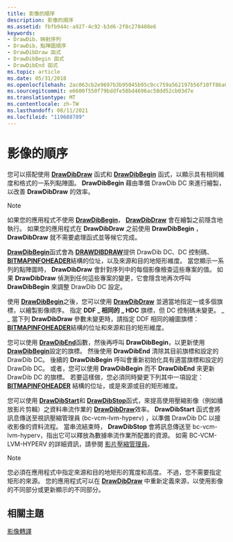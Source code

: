 ```yaml
---
title: 影像的順序
description: 影像的順序
ms.assetid: fbfb944c-a927-4c92-b3d6-2f8c278408e6
keywords:
- DrawDib，映射序列
- DrawDib，點陣圖順序
- DrawDibDraw 函式
- DrawDibBegin 函式
- DrawDibEnd 函式
ms.topic: article
ms.date: 05/31/2018
ms.openlocfilehash: 2ac063cb2e9697b3b95045b95c9cc759a562197b56f10ff86a076ddcfa9a72cf
ms.sourcegitcommit: e6600f550f79bddfe58bd4696ac50dd52cb03d7e
ms.translationtype: MT
ms.contentlocale: zh-TW
ms.lasthandoff: 08/11/2021
ms.locfileid: "119688789"
---
```

# <a name="sequences-of-images"></a>影像的順序

您可以搭配使用 [**DrawDibDraw**](/windows/desktop/api/Vfw/nf-vfw-drawdibdraw) 函式和 [**DrawDibBegin**](/windows/desktop/api/Vfw/nf-vfw-drawdibbegin) 函式，以顯示具有相同維度和格式的一系列點陣圖。 **DrawDibBegin** 藉由準備 DrawDib DC 來進行繪製，以改善 **DrawDibDraw** 的效率。

> [!Note]  
> 如果您的應用程式不使用 [**DrawDibBegin**](/windows/desktop/api/Vfw/nf-vfw-drawdibbegin)， [**DrawDibDraw**](/windows/desktop/api/Vfw/nf-vfw-drawdibdraw) 會在繪製之前隱含地執行。 如果您的應用程式在 **DrawDibDraw** 之前使用 **DrawDibBegin** ， **DrawDibDraw** 就不需要處理函式並等候它完成。

 

[**DrawDibBegin**](/windows/desktop/api/Vfw/nf-vfw-drawdibbegin)函式會為 [**DRAWDIBDRAW**](/windows/desktop/api/Vfw/nf-vfw-drawdibdraw)提供 DrawDib DC、DC 控制碼、 [**BITMAPINFOHEADER**](/windows/win32/api/wingdi/ns-wingdi-bitmapinfoheader)結構的位址，以及來源和目的地矩形維度。 當您顯示一系列的點陣圖時， **DrawDibDraw** 會針對序列中的每個影像檢查這些專案的值。 如果 **DrawDibDraw** 偵測到任何這些專案的變更，它會隱含地再次呼叫 **DrawDibBegin** 來調整 DrawDib DC 設定。

使用 [**DrawDibBegin**](/windows/desktop/api/Vfw/nf-vfw-drawdibbegin)之後，您可以使用 [**DrawDibDraw**](/windows/desktop/api/Vfw/nf-vfw-drawdibdraw) 並適當地指定一或多個旗標，以繪製影像順序。 指定 **DDF \_ 相同的 \_ HDC** 旗標，但 DC 控制碼未變更。 \_ \_ 當下列 **DrawDibDraw** 參數未變更時，請指定 DDF 相同的繪圖旗標： [**BITMAPINFOHEADER**](/windows/win32/api/wingdi/ns-wingdi-bitmapinfoheader)結構的位址和來源和目的矩形維度。

您可以使用 [**DrawDibEnd**](/windows/desktop/api/Vfw/nf-vfw-drawdibend)函數，然後再呼叫 **DrawDibBegin**，以更新使用 [**DrawDibBegin**](/windows/desktop/api/Vfw/nf-vfw-drawdibbegin)設定的旗標。 然後使用 **DrawDibEnd** 清除其目前旗標和設定的 DrawDib DC。 後續的 **DrawDibBegin** 呼叫會重新初始化具有適當旗標和設定的 DrawDib DC。 或者，您可以使用 **DrawDibBegin** 而不 **DrawDibEnd** 來更新 DrawDib DC 的旗標。 若要這樣做，您必須同時變更下列其中一項設定： [**BITMAPINFOHEADER**](/windows/win32/api/wingdi/ns-wingdi-bitmapinfoheader) 結構的位址，或是來源或目的矩形維度。

您可以使用 [**DrawDibStart**](/windows/desktop/api/Vfw/nf-vfw-drawdibstart)和 [**DrawDibStop**](/windows/desktop/api/Vfw/nf-vfw-drawdibstop)函式，來提高使用壓縮影像（例如播放影片剪輯）之資料串流作業的 [**DrawDibDraw**](/windows/desktop/api/Vfw/nf-vfw-drawdibdraw)效率。 **DrawDibStart** 函式會將訊息傳送至視訊壓縮管理員 (bc-vcm-lvm-hyperv) ，以準備 DrawDib DC 以接收影像的資料流程。 當串流結束時， **DrawDibStop** 會將訊息傳送至 bc-vcm-lvm-hyperv，指出它可以釋放為數據串流作業所配置的資源。 如需 BC-VCM-LVM-HYPERV 的詳細資訊，請參閱 [影片壓縮管理員](video-compression-manager.md)。

> [!Note]  
> 您必須在應用程式中指定來源和目的地矩形的寬度和高度。 不過，您不需要指定矩形的來源。 您的應用程式可以在 [**DrawDibDraw**](/windows/desktop/api/Vfw/nf-vfw-drawdibdraw) 中重新定義來源，以使用影像的不同部分或更新顯示的不同部分。

 

## <a name="related-topics"></a>相關主題

<dl> <dt>

[影像轉譯](image-rendering.md)
</dt> </dl>

 

 